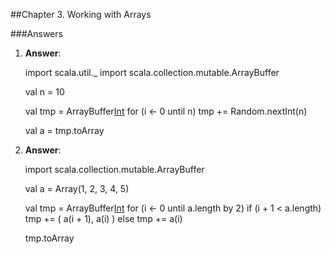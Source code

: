 ##Chapter 3. Working with Arrays      

###Answers

1) **Answer**:      
    
    import scala.util._
    import scala.collection.mutable.ArrayBuffer
    
    val n = 10
    
    val tmp = ArrayBuffer[Int]()
    for (i <- 0 until n) 
      tmp += Random.nextInt(n)
    
    val a = tmp.toArray


2) **Answer**:      
    
    import scala.collection.mutable.ArrayBuffer
    
    val a = Array(1, 2, 3, 4, 5)
    
    val tmp = ArrayBuffer[Int]()
    for (i <- 0 until a.length by 2)
      if (i + 1 < a.length) tmp += ( a(i + 1), a(i) )
      else tmp += a(i)
    
    tmp.toArray

